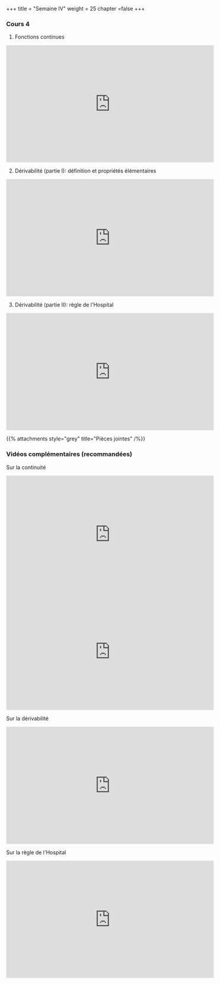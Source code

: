 +++
title = "Semaine IV"
weight = 25
chapter =false
+++

<!--
# :construction:
Vidéos disponible le 29 septembre 2020
-->

### Cours 4 

1) Fonctions continues

<iframe width="560" height="315" src="https://www.youtube.com/embed/PRmFyYbwq9s" frameborder="0" allow="accelerometer; autoplay; clipboard-write; encrypted-media; gyroscope; picture-in-picture" allowfullscreen></iframe>

2) Dérivabilité (partie I): définition et propriétés élémentaires

<iframe width="560" height="315" src="https://www.youtube.com/embed/TD5rYcy6oX4" frameborder="0" allow="accelerometer; autoplay; clipboard-write; encrypted-media; gyroscope; picture-in-picture" allowfullscreen></iframe>

3) Dérivabilité (partie II): règle de l'Hospital

<iframe width="560" height="315" src="https://www.youtube.com/embed/2By6XaqC550" frameborder="0" allow="accelerometer; autoplay; clipboard-write; encrypted-media; gyroscope; picture-in-picture" allowfullscreen></iframe>

{{% attachments style="grey" title="Pièces jointes" /%}}

### Vidéos complémentaires (recommandées)

Sur la continuité

<iframe width="560" height="315" src="https://www.youtube.com/embed/kdEQGfeC0SE" frameborder="0" allow="accelerometer; autoplay; clipboard-write; encrypted-media; gyroscope; picture-in-picture" allowfullscreen></iframe>


<iframe width="560" height="315" src="https://www.youtube.com/embed/WT7oxiiFYt8" frameborder="0" allow="accelerometer; autoplay; clipboard-write; encrypted-media; gyroscope; picture-in-picture" allowfullscreen></iframe>

Sur la dérivabilité

<iframe width="560" height="315" src="https://www.youtube.com/embed/xuAiQOzIkWY" frameborder="0" allow="accelerometer; autoplay; clipboard-write; encrypted-media; gyroscope; picture-in-picture" allowfullscreen></iframe>

Sur la règle de l'Hospital

<iframe width="560" height="315" src="https://www.youtube.com/embed/PdSzruR5OeE" frameborder="0" allow="accelerometer; autoplay; clipboard-write; encrypted-media; gyroscope; picture-in-picture" allowfullscreen></iframe>
